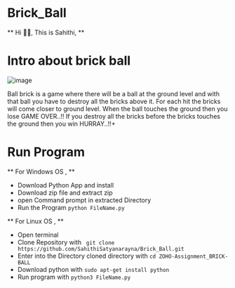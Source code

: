 # Brick_Ball
** Hi 👋🏼, This is Sahithi, **

# Intro about brick ball
![image](https://user-images.githubusercontent.com/101516809/158068862-d0bbc639-f986-49ee-b870-fc2b4ecfcc5c.png)


Ball brick is a game where there will be a ball at the ground level and with that ball you have to destroy all the bricks above it. For each hit the bricks will come closer to ground level. When the ball touches the ground then you lose GAME OVER..!! If you destroy all the bricks before the bricks touches the ground then you win HURRAY..!!+

# Run Program 

** For Windows OS ,  **
-  Download Python App and install 
-  Download zip file and extract zip
-  open Command prompt in extracted Directory 
-  Run the Program `python FileName.py`

** For Linux OS , **
-  Open terminal
-  Clone Repository with ` git clone https://github.com/SahithiSatyanarayna/Brick_Ball.git`
-  Enter into the Directory cloned directory with   ` cd ZOHO-Assignment_BRICK-BALL `
-  Download python with   ` sudo apt-get install python `
-  Run program with   ` python3 FileName.py `
